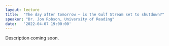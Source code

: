 ```yaml
---
layout: lecture
title:  "The day after tomorrow – is the Gulf Stream set to shutdown?"
speaker: "Dr. Jon Robson, University of Reading"
date:   '2022-04-07 19:00:00'
---
```

Description coming soon.
